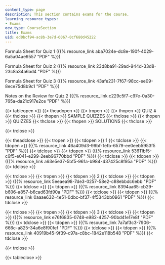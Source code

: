 ```yaml
---
content_type: page
description: This section contains exams for the course.
learning_resource_types:
- Exams
ocw_type: CourseSection
title: Exams
uid: ed0bcf94-ac8b-3e7d-6067-0cf680d45222
---
```


Formula Sheet for Quiz 1 ({{% resource_link aba7024e-dc8e-190f-4029-6a5a04ae9557 "PDF" %}})

Formula Sheet for Quiz 2 ({{% resource_link 23d8ba91-29ad-944d-33d8-23c8a34a6ad4 "PDF" %}})

Formula Sheet for Quiz 3 ({{% resource_link 43afe231-7f67-98cc-ee09-8ece75d8b9c1 "PDF" %}})

Notes on the Review for Quiz 2 ({{% resource_link c229c5f7-c97e-0a30-765a-da21c917e2ce "PDF" %}})

{{< tableopen >}}
{{< theadopen >}}
{{< tropen >}}
{{< thopen >}}
QUIZ #
{{< thclose >}}
{{< thopen >}}
SAMPLE QUIZZES
{{< thclose >}}
{{< thopen >}}
QUIZZES
{{< thclose >}}
{{< thopen >}}
SOLUTIONS
{{< thclose >}}

{{< trclose >}}

{{< theadclose >}}
{{< tropen >}}
{{< tdopen >}}
1
{{< tdclose >}}
{{< tdopen >}}
({{% resource_link 46a409d3-99bf-1efb-6579-ee0eeb5953f5 "PDF" %}})
{{< tdclose >}}
{{< tdopen >}}
({{% resource_link 53611bf5-c6f5-e041-e299-2eeb96770bbd "PDF" %}})
{{< tdclose >}}
{{< tdopen >}}
({{% resource_link a63e5e37-5bf5-961a-b984-437425c8f95a "PDF" %}})
{{< tdclose >}}

{{< trclose >}}
{{< tropen >}}
{{< tdopen >}}
2
{{< tdclose >}}
{{< tdopen >}}
({{% resource_link 5eeaea98-7de3-0257-58e2-c88ebbdc6ebb "PDF" %}})
{{< tdclose >}}
{{< tdopen >}}
({{% resource_link 8394aa65-cb29-b606-a857-b6cad63fd90a "PDF" %}})
{{< tdclose >}}
{{< tdopen >}}
({{% resource_link 0aaae632-4e51-0dbc-bf37-4f5343bb0961 "PDF" %}})
{{< tdclose >}}

{{< trclose >}}
{{< tropen >}}
{{< tdopen >}}
3
{{< tdclose >}}
{{< tdopen >}}
({{% resource_link e76f6835-0748-e982-4257-90bd41e17e8f "PDF" %}})
{{< tdclose >}}
{{< tdopen >}}
({{% resource_link 7a7af3c3-7906-666c-a825-34a6e8f90fef "PDF" %}})
{{< tdclose >}}
{{< tdopen >}}
({{% resource_link 40919b45-9f39-c97a-c8bc-1842e118b548 "PDF" %}})
{{< tdclose >}}

{{< trclose >}}

{{< tableclose >}}